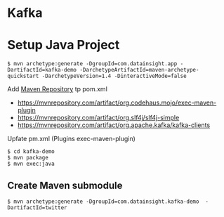 # Kafka

# Setup Java Project

    $ mvn archetype:generate -DgroupId=com.datainsight.app -DartifactId=kafka-demo -DarchetypeArtifactId=maven-archetype-quickstart -DarchetypeVersion=1.4 -DinteractiveMode=false

Add [Maven Repository](https://mvnrepository.com/) tp pom.xml
* https://mvnrepository.com/artifact/org.codehaus.mojo/exec-maven-plugin
* https://mvnrepository.com/artifact/org.slf4j/slf4j-simple
* https://mvnrepository.com/artifact/org.apache.kafka/kafka-clients
<a/>

Upfate pm.xml (Plugins exec-maven-plugin)

    $ cd kafka-demo
    $ mvn package
    $ mvn exec:java

## Create Maven submodule

    $ mvn archetype:generate -DgroupId=com.datainsight.kafka-demo  -DartifactId=twitter